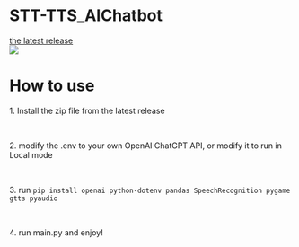 # STT-TTS_AIChatbot
[the latest release](https://github.com/tionlab/STT-TTS_AIChatbot/releases/tag/Main_Relases/)
<br/>
<img src="https://static.wikia.nocookie.net/undertale/images/7/7b/Temmie_battle_idle.gif/revision/latest/scale-to-width/360?cb=20151206115948)https://static.wikia.nocookie.net/undertale/images/7/7b/Temmie_battle_idle.gif/revision/latest/scale-to-width/360?cb=20151206115948">
</p>


<h1>How to use</h1>
<p>1. Install the zip file from the latest release</p> 
<br/>
<p>
2. modify the .env to your own OpenAI ChatGPT API, or modify it to run in Local mode
</p>
<br/>
<p>
3. run <code>pip install openai python-dotenv pandas SpeechRecognition pygame gtts pyaudio</code>
</p>
<br/>
<p>
4. run main.py and enjoy!
</p>
